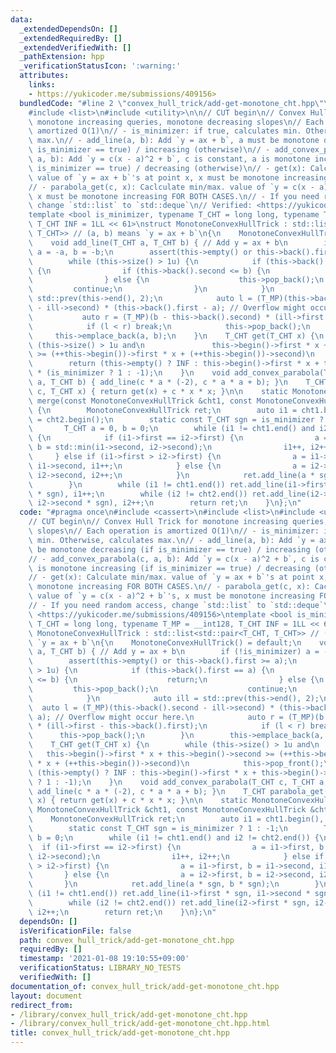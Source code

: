 ```yaml
---
data:
  _extendedDependsOn: []
  _extendedRequiredBy: []
  _extendedVerifiedWith: []
  _pathExtension: hpp
  _verificationStatusIcon: ':warning:'
  attributes:
    links:
    - https://yukicoder.me/submissions/409156>
  bundledCode: "#line 2 \"convex_hull_trick/add-get-monotone_cht.hpp\"\n#include <cassert>\n\
    #include <list>\n#include <utility>\n\n// CUT begin\n// Convex Hull Trick for\
    \ monotone increasing queries, monotone decreasing slopes\n// Each operation is\
    \ amortized O(1)\n// - is_minimizer: if true, calculates min. Otherwise, calculates\
    \ max.\n// - add_line(a, b): Add `y = ax + b`, a must be monotone decreasing (if\
    \ is_minimizer == true) / increasing (otherwise)\n// - add_convex_parabola(c,\
    \ a, b): Add `y = c(x - a)^2 + b`, c is constant, a is monotone increasing (if\
    \ is_minimizer == true) / decreasing (otherwise)\n// - get(x): Calculate min/max.\
    \ value of `y = ax + b`'s at point x, x must be monotone increasing FOR BOTH CASES.\n\
    // - parabola_get(c, x): Caclculate min/max. value of `y = c(x - a)^2 + b`'s,\
    \ x must be monotone increasing FOR BOTH CASES.\n// - If you need random access,\
    \ change `std::list` to `std::deque`\n// Verified: <https://yukicoder.me/submissions/409156>\n\
    template <bool is_minimizer, typename T_CHT = long long, typename T_MP = __int128,\
    \ T_CHT INF = 1LL << 61>\nstruct MonotoneConvexHullTrick : std::list<std::pair<T_CHT,\
    \ T_CHT>> // (a, b) means `y = ax + b`\n{\n    MonotoneConvexHullTrick() = default;\n\
    \    void add_line(T_CHT a, T_CHT b) { // Add y = ax + b\n        if (!is_minimizer)\
    \ a = -a, b = -b;\n        assert(this->empty() or this->back().first >= a);\n\
    \        while (this->size() > 1u) {\n            if (this->back().first == a)\
    \ {\n                if (this->back().second <= b) {\n                    return;\n\
    \                } else {\n                    this->pop_back();\n           \
    \         continue;\n                }\n            }\n            auto ill =\
    \ std::prev(this->end(), 2);\n            auto l = (T_MP)(this->back().second\
    \ - ill->second) * (this->back().first - a); // Overflow might occur here.\n \
    \           auto r = (T_MP)(b - this->back().second) * (ill->first - this->back().first);\n\
    \            if (l < r) break;\n            this->pop_back();\n        }\n   \
    \     this->emplace_back(a, b);\n    }\n    T_CHT get(T_CHT x) {\n        while\
    \ (this->size() > 1u and\n               this->begin()->first * x + this->begin()->second\
    \ >= (++this->begin())->first * x + (++this->begin())->second)\n            this->pop_front();\n\
    \        return (this->empty() ? INF : this->begin()->first * x + this->begin()->second)\
    \ * (is_minimizer ? 1 : -1);\n    }\n    void add_convex_parabola(T_CHT c, T_CHT\
    \ a, T_CHT b) { add_line(c * a * (-2), c * a * a + b); }\n    T_CHT parabola_get(T_CHT\
    \ c, T_CHT x) { return get(x) + c * x * x; }\n\n    static MonotoneConvexHullTrick\
    \ merge(const MonotoneConvexHullTrick &cht1, const MonotoneConvexHullTrick &cht2)\
    \ {\n        MonotoneConvexHullTrick ret;\n        auto i1 = cht1.begin(), i2\
    \ = cht2.begin();\n        static const T_CHT sgn = is_minimizer ? 1 : -1;\n \
    \       T_CHT a = 0, b = 0;\n        while (i1 != cht1.end() and i2 != cht2.end())\
    \ {\n            if (i1->first == i2->first) {\n                a = i1->first,\
    \ b = std::min(i1->second, i2->second);\n                i1++, i2++;\n       \
    \     } else if (i1->first > i2->first) {\n                a = i1->first, b =\
    \ i1->second, i1++;\n            } else {\n                a = i2->first, b =\
    \ i2->second, i2++;\n            }\n            ret.add_line(a * sgn, b * sgn);\n\
    \        }\n        while (i1 != cht1.end()) ret.add_line(i1->first * sgn, i1->second\
    \ * sgn), i1++;\n        while (i2 != cht2.end()) ret.add_line(i2->first * sgn,\
    \ i2->second * sgn), i2++;\n        return ret;\n    }\n};\n"
  code: "#pragma once\n#include <cassert>\n#include <list>\n#include <utility>\n\n\
    // CUT begin\n// Convex Hull Trick for monotone increasing queries, monotone decreasing\
    \ slopes\n// Each operation is amortized O(1)\n// - is_minimizer: if true, calculates\
    \ min. Otherwise, calculates max.\n// - add_line(a, b): Add `y = ax + b`, a must\
    \ be monotone decreasing (if is_minimizer == true) / increasing (otherwise)\n\
    // - add_convex_parabola(c, a, b): Add `y = c(x - a)^2 + b`, c is constant, a\
    \ is monotone increasing (if is_minimizer == true) / decreasing (otherwise)\n\
    // - get(x): Calculate min/max. value of `y = ax + b`'s at point x, x must be\
    \ monotone increasing FOR BOTH CASES.\n// - parabola_get(c, x): Caclculate min/max.\
    \ value of `y = c(x - a)^2 + b`'s, x must be monotone increasing FOR BOTH CASES.\n\
    // - If you need random access, change `std::list` to `std::deque`\n// Verified:\
    \ <https://yukicoder.me/submissions/409156>\ntemplate <bool is_minimizer, typename\
    \ T_CHT = long long, typename T_MP = __int128, T_CHT INF = 1LL << 61>\nstruct\
    \ MonotoneConvexHullTrick : std::list<std::pair<T_CHT, T_CHT>> // (a, b) means\
    \ `y = ax + b`\n{\n    MonotoneConvexHullTrick() = default;\n    void add_line(T_CHT\
    \ a, T_CHT b) { // Add y = ax + b\n        if (!is_minimizer) a = -a, b = -b;\n\
    \        assert(this->empty() or this->back().first >= a);\n        while (this->size()\
    \ > 1u) {\n            if (this->back().first == a) {\n                if (this->back().second\
    \ <= b) {\n                    return;\n                } else {\n           \
    \         this->pop_back();\n                    continue;\n                }\n\
    \            }\n            auto ill = std::prev(this->end(), 2);\n          \
    \  auto l = (T_MP)(this->back().second - ill->second) * (this->back().first -\
    \ a); // Overflow might occur here.\n            auto r = (T_MP)(b - this->back().second)\
    \ * (ill->first - this->back().first);\n            if (l < r) break;\n      \
    \      this->pop_back();\n        }\n        this->emplace_back(a, b);\n    }\n\
    \    T_CHT get(T_CHT x) {\n        while (this->size() > 1u and\n            \
    \   this->begin()->first * x + this->begin()->second >= (++this->begin())->first\
    \ * x + (++this->begin())->second)\n            this->pop_front();\n        return\
    \ (this->empty() ? INF : this->begin()->first * x + this->begin()->second) * (is_minimizer\
    \ ? 1 : -1);\n    }\n    void add_convex_parabola(T_CHT c, T_CHT a, T_CHT b) {\
    \ add_line(c * a * (-2), c * a * a + b); }\n    T_CHT parabola_get(T_CHT c, T_CHT\
    \ x) { return get(x) + c * x * x; }\n\n    static MonotoneConvexHullTrick merge(const\
    \ MonotoneConvexHullTrick &cht1, const MonotoneConvexHullTrick &cht2) {\n    \
    \    MonotoneConvexHullTrick ret;\n        auto i1 = cht1.begin(), i2 = cht2.begin();\n\
    \        static const T_CHT sgn = is_minimizer ? 1 : -1;\n        T_CHT a = 0,\
    \ b = 0;\n        while (i1 != cht1.end() and i2 != cht2.end()) {\n          \
    \  if (i1->first == i2->first) {\n                a = i1->first, b = std::min(i1->second,\
    \ i2->second);\n                i1++, i2++;\n            } else if (i1->first\
    \ > i2->first) {\n                a = i1->first, b = i1->second, i1++;\n     \
    \       } else {\n                a = i2->first, b = i2->second, i2++;\n     \
    \       }\n            ret.add_line(a * sgn, b * sgn);\n        }\n        while\
    \ (i1 != cht1.end()) ret.add_line(i1->first * sgn, i1->second * sgn), i1++;\n\
    \        while (i2 != cht2.end()) ret.add_line(i2->first * sgn, i2->second * sgn),\
    \ i2++;\n        return ret;\n    }\n};\n"
  dependsOn: []
  isVerificationFile: false
  path: convex_hull_trick/add-get-monotone_cht.hpp
  requiredBy: []
  timestamp: '2021-01-08 19:10:55+09:00'
  verificationStatus: LIBRARY_NO_TESTS
  verifiedWith: []
documentation_of: convex_hull_trick/add-get-monotone_cht.hpp
layout: document
redirect_from:
- /library/convex_hull_trick/add-get-monotone_cht.hpp
- /library/convex_hull_trick/add-get-monotone_cht.hpp.html
title: convex_hull_trick/add-get-monotone_cht.hpp
---
```

